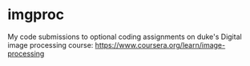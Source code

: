 # imgproc
My code submissions to optional coding assignments on duke's Digital image processing course: https://www.coursera.org/learn/image-processing
